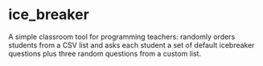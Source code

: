 # ice_breaker
A simple classroom tool for programming teachers: randomly orders students from a CSV list and asks each student a set of default icebreaker questions plus three random questions from a custom list.
